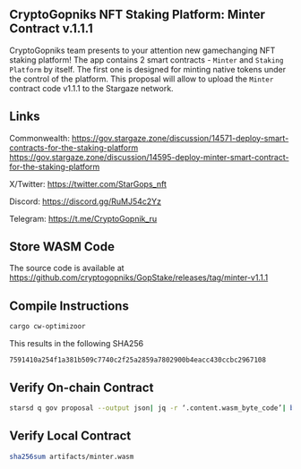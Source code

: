## CryptoGopniks NFT Staking Platform: Minter Contract v.1.1.1

CryptoGopniks team presents to your attention new gamechanging NFT staking platform! The app contains 2 smart contracts - `Minter` and `Staking Platform` by itself. The first one is designed for minting native tokens under the control of the platform. This proposal will allow to upload the `Minter` contract code v1.1.1 to the Stargaze network.


## Links

Commonwealth:
https://gov.stargaze.zone/discussion/14571-deploy-smart-contracts-for-the-staking-platform
https://gov.stargaze.zone/discussion/14595-deploy-minter-smart-contract-for-the-staking-platform

X/Twitter: https://twitter.com/StarGops_nft

Discord: https://discord.gg/RuMJ54c2Yz

Telegram: https://t.me/CryptoGopnik_ru


## Store WASM Code

The source code is available at https://github.com/cryptogopniks/GopStake/releases/tag/minter-v1.1.1


## Compile Instructions

```sh
cargo cw-optimizoor
```

This results in the following SHA256
```
7591410a254f1a381b509c7740c2f25a2859a7802900b4eacc430ccbc2967108
```

## Verify On-chain Contract

```sh
starsd q gov proposal --output json| jq -r ‘.content.wasm_byte_code’| base64 -d| gzip -dc| sha256sum
```

## Verify Local Contract

```sh
sha256sum artifacts/minter.wasm
```